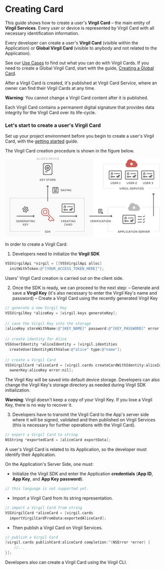 # Creating Card

This guide shows how to create a user's **Virgil Card** – the main entity of **Virgil Services**. Every user or device is represented by Virgil Card with all necessary identification information.

Every developer can create a user's **Virgil Card** (visible within the Application) or **Global Virgil Card** (visible to anybody and not related to the Application).

See our [Use Cases](https://github.com/VirgilSecurity/virgil-sdk-x/tree/docs-review/docs/objectivec/get-started) to find out what you can do with Virgil Cards. If you need to create a Global Virgil Card, start with the guide, [Creating a Global Card](/docs/objectivec/guides/virgil-card/creating-global-card.md).

After a Virgil Card is created, it's published at Virgil Card Service, where an owner can find their Virgil Cards at any time.

**Warning**: You cannot change a Virgil Card content after it is published.

Each Virgil Card contains a  permanent digital signature that provides data integrity for the Virgil Card over its life-cycle.



### Let's start to create a user's Virgil Card

Set up your project environment before you begin to create a user's Virgil Card, with the [getting started](/docs/objectivec/guides/configuration/client.md) guide.


The Virgil Card creation procedure is shown in the figure below.

![Virgil Card Generation](/docs/objectivec/img/Card_introduct.png "Create Virgil Card")


In order to create a Virgil Card:

1. Developers need to initialize the **Virgil SDK**

```objectivec
VSSVirgilApi *virgil = [[VSSVirgilApi alloc]
  initWithToken:@"[YOUR_ACCESS_TOKEN_HERE]"];
```

Users' Virgil Card creation is carried out on the client side.

2. Once the SDK is ready, we can proceed to the next step:
  – Generate and save a **Virgil Key** (it's also necessary to enter the Virgil Key's name and password)
  – Create a Virgil Card using the recently generated Virgil Key


  ```objectivec
  // generate a new Virgil Key
  VSSVirgilKey *aliceKey = [virgil.keys generateKey];

  // save the Virgil Key into the storage
  [aliceKey storeWithName:@"[KEY_NAME]" password:@"[KEY_PASSWORD]" error:nil];

  // create identity for Alice
  VSSUserIdentity *aliceIdentity = [virgil.identities
    createUserIdentityWithValue:@"alice" type:@"name"];

  // create a Virgil Card
  VSSVirgilCard *aliceCard = [virgil.cards createCardWithIdentity:aliceIdentity
    ownerKey:aliceKey error:nil];
  ```

The Virgil Key will be saved into default device storage. Developers can also change the Virgil Key's storage directory as needed during Virgil SDK initialization.

**Warning**: Virgil doesn't keep a copy of your Virgil Key. If you lose a Virgil Key, there is no way to recover it.

3. Developers have to transmit the Virgil Card to the App's server side where it will be signed, validated and then published on Virgil Services (this is necessary for further operations with the Virgil Card).

```objectivec
// export a Virgil Card to string
NSString *exportedCard = [aliceCard exportData];
```

A user's Virgil Card is related to its Application, so the developer must identify their Application.

On the Application's Server Side, one must:

 - Initialize the Virgil SDK and enter the Application **credentials** (**App ID**, **App Key**, and **App Key password**).

 ```objectivec
 // this language is not supported yet.
 ```


-  Import a Virgil Card from its string representation.

```objectivec
// import a Virgil Card from string
VSSVirgilCard *aliceCard = [virgil.cards
  importVirgilCardFromData:exportedAliceCard];
```

-  Then publish a Virgil Card on Virgil Services.

```objectivec
// publish a Virgil Card
[virgil.cards publishCard:aliceCard completion:^(NSError *error) {
	//...
}];
```

Developers also can create a Virgil Card using the Virgil CLI.
